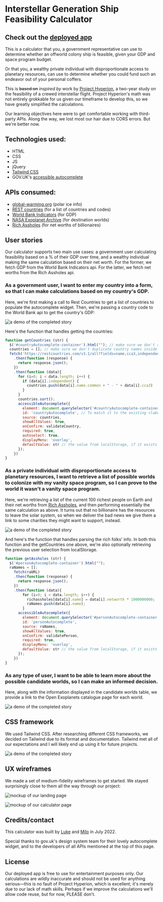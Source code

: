 # Interstellar Generation Ship Feasibility Calculator

## Check out the [deployed app](https://lshillman.github.io/generation-ship-calculator/)

This is a calculator that you, a government representative can use to determine whether an offworld colony ship is feasible, given your GDP and space program budget.

Or that you, a wealthy private individual with disproportionate access to planetary resources, can use to determine whether you could fund such an endeavor out of your personal coffers.

This is ~~based on~~ _inspired by_ work by [Project Hyperion](https://en.wikipedia.org/wiki/Project_Hyperion_(interstellar)), a two-year study on the feasibility of a crewed interstellar flight. Project Hyperion's math was not entirely grokkable for us given our timeframe to develop this, so we have greatly simplified the calculations.

Our learning objectives here were to get comfortable working with third-party APIs. Along the way, we lost most our hair due to CORS errors. But we're better now.


## Technologies used:

* HTML
* CSS
* JS
* jQuery
* [Tailwind CSS](https://tailwindcss.com/)
* GOV.UK's [accessible autocomplete](https://github.com/alphagov/accessible-autocomplete)

## APIs consumed:
* [global-warming.org](https://global-warming.org/) (polar ice info)
* [REST countries](https://restcountries.com/) (for a list of countries and codes)
* [World Bank Indicators](https://datahelpdesk.worldbank.org/knowledgebase/articles/898581-api-basic-call-structures) (for GDP)
* [NASA Exoplanet Archive](https://exoplanetarchive.ipac.caltech.edu/docs/program_interfaces.html) (for destination worlds)
* [Rich Assholes](https://richassholes.ml/) (for net worths of billionaires)

## User stories

Our calculator supports two main use cases: a government user calculating feasibility based on a % of their GDP over time, and a wealthy individual making the same calculation based on their net worth. For the former, we fetch GDP from the World Bank Indicators api. For the latter, we fetch net worths from the Rich Assholes api.

### As a government user, I want to enter my country into a form, so that I can make calculations based on my country's GDP.
Here, we're first making a call to Rest Countries to get a list of countries to populate the autocomplete widget. Then, we're passing a country code to the World Bank api to get the country's GDP:

![a demo of the completed story](./assets/readme/gs-country.gif)

Here's the function that handles getting the countries:
````javascript
function getCountries (str) {
  $('#countryAutocomplete-container').html(""); // make sure we don't render two autocompletes after getting stuff from localStorage
  countries = []; // make sure we don't duplicate country names inside the list after loading localStorage
  fetch('https://restcountries.com/v3.1/all?fields=name,cca3,independent')
    .then(function (response) {
      return response.json();
    })
    .then(function (data){
      for (i=0; i < data.length; i++) {
        if (data[i].independent) {
          countries.push(data[i].name.common + " - " + data[i].cca3)
        }
      }
      countries.sort();
      accessibleAutocomplete({
        element: document.querySelector('#countryAutocomplete-container'),
        id: 'countryAutocomplete', // To match it to the existing <label>.
        source: countries,
        showAllValues: true,
        onConfirm: validateCountry,
        required: true,
        autoselect: true,
        displayMenu: 'overlay',
        defaultValue: str // the value from localStorage, if it exists
      });
    })
}
````

### As a private individual with disproportionate access to planetary resources, I want to retrieve a list of possible worlds to colonize with my vanity space program, so I can prove to the world it wasn't a vanity space program.
Here, we're retrieving a list of the current 100 richest people on Earth and their net worths from [Rich Assholes](https://richassholes.ml/), and then performing essentially the same calculation as above. It turns out that no billionaire has the resources to leave the solar system, so when we deliver the bad news we give them a link to some charities they might want to support, instead.

![a demo of the completed story](./assets/readme/gs-individual.gif)

And here's the function that handles parsing the rich folks' info. In both this function and the getCountries one above, we're also optionally retrieving the previous user selection from localStorage.

````javascript
function getAssholes (str) {
  $('#personAutocomplete-container').html("");
  raNames = [];
    fetch(raURL)
    .then(function (response) {
      return response.json();
    })
    .then(function (data){
        for (i=0; i < data.length; i++) {
          richassholes[data[i].name] = data[i].networth * 1000000000;
          raNames.push(data[i].name);
        }
      accessibleAutocomplete({
        element: document.querySelector('#personAutocomplete-container'),
        id: 'personAutocomplete',
        source: raNames,
        showAllValues: true,
        onConfirm: validatePerson,
        required: true,
        displayMenu: 'overlay',
        defaultValue: str // the value from localStorage, if it exists
      });
    })
}
````

### As any type of user, I want to be able to learn more about the possible candidate worlds, so I can make an informed decision.

Here, along with the information displayed in the candidate worlds table, we provide a link to the Open Exoplanets catalogue page for each world.

![a demo of the completed story](./assets/readme/gs-learnmore.gif)

## CSS framework

We used Tailwind CSS. After researching different CSS frameworks, we decided on Tailwind due to its format and documentation. Tailwind met all of our expectations and I will likely end up using it for future projects. 

![a demo of the completed story](./assets/readme/gs-responsive-behavior.gif)


## UX wireframes

We made a set of medium-fidelity wireframes to get started. We stayed surprisingly close to them all the way through our project:

![mockup of our landing page](./assets/readme/landing.png)

![mockup of our calculator page](./assets/readme/table.png)


## Credits/contact

This calculator was built by [Luke](https://github.com/lshillman) and [Milo](https://github.com/MiloCOLO) in July 2022.

Special thanks to gov.uk's design system team for their lovely autocomplete widget, and to the developers of all APIs mentioned at the top of this page.


## License

Our deployed app is free to use for entertainment purposes only. Our calculations are wildly inaccurate and should not be used for anything serious—this is no fault of Project Hyperion, which is excellent; it's merely due to our lack of math skills. Perhaps if we improve the calculations we'll allow code reuse, but for now, PLEASE don't.